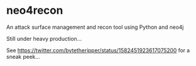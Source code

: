 # neo4recon
An attack surface management and recon tool using Python and neo4j

Still under heavy production...

See https://twitter.com/bytetheripper/status/1582451923617075200 for a sneak peek...
